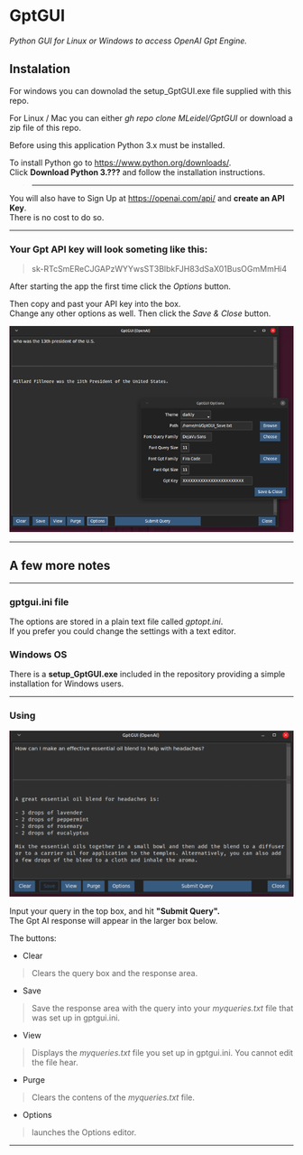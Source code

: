 # GptGUI
_Python GUI for Linux or Windows to access OpenAI Gpt Engine._

## Instalation

For windows you can downolad the setup_GptGUI.exe file supplied with this repo.

For Linux / Mac you can either _gh repo clone MLeidel/GptGUI_ or download a zip
file of this repo.


Before using this application Python 3.x must be installed.

To install Python go to https://www.python.org/downloads/.  
Click __Download Python 3.???__ and follow the installation instructions.


> ___
You will also have to Sign Up at https://openai.com/api/ and __create
an API Key__.  
There is no cost to do so.
___

### Your Gpt API key will look someting like this:
>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

After starting the app the first time click the _Options_
button.

Then copy and past your API key into the box.  
Change any other options as well.
Then click the _Save & Close_ button.

![input box](images/gptopts.png "Set options for GptGUI")

---

## A few more notes

---

### gptgui.ini file

The options are stored in a plain text file called _gptopt.ini_.  
If you prefer you could change the settings with a text editor.

### Windows OS

There is a __setup\_GptGUI.exe__ included in the repository providing
a simple installation for Windows users.

---

### Using

![alttext](images/gptgui.png "GptGUI simple interface")

Input your query in the top box, and hit __"Submit Query".__  
The Gpt AI response will appear in the larger box below.

The buttons:
- Clear
> Clears the query box and the response area.
- Save
> Save the response area with the query into your _myqueries.txt_ file
that was set up in gptgui.ini.
- View
> Displays the _myqueries.txt_ file you set up in gptgui.ini.
You cannot edit the file hear.
- Purge
> Clears the contens of the _myqueries.txt_ file.
- Options
> launches the Options editor.

---
